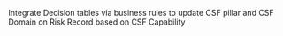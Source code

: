 Integrate Decision tables via business rules to update CSF pillar and CSF Domain on Risk Record based on CSF Capability
